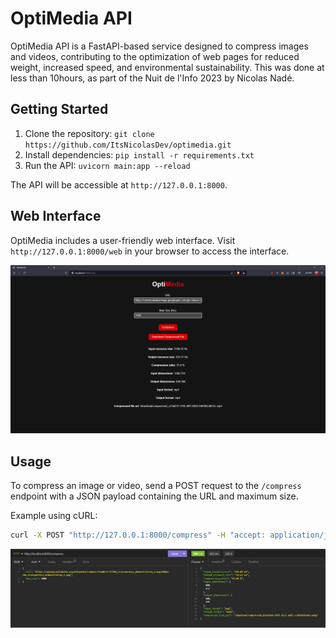 # OptiMedia API

OptiMedia API is a FastAPI-based service designed to compress images and videos, contributing to the optimization of web pages for reduced weight, increased speed, and environmental sustainability.
This was done at less than 10hours, as part of the Nuit de l'Info 2023 by Nicolas Nadé.

## Getting Started

1. Clone the repository: `git clone https://github.com/ItsNicolasDev/optimedia.git`
2. Install dependencies: `pip install -r requirements.txt`
3. Run the API: `uvicorn main:app --reload`

The API will be accessible at `http://127.0.0.1:8000`.

## Web Interface

OptiMedia includes a user-friendly web interface. Visit `http://127.0.0.1:8000/web` in your browser to access the interface.

![Web Interface](/images/web.png)

## Usage

To compress an image or video, send a POST request to the `/compress` endpoint with a JSON payload containing the URL and maximum size.

Example using cURL:
```bash
curl -X POST "http://127.0.0.1:8000/compress" -H "accept: application/json" -H "Content-Type: application/json" -d '{"url":"https://example.com/sample_image.jpg", "max_size": 1000}'
```
![Request](/images/request.png)

